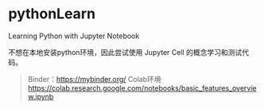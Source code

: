 # pythonLearn
Learning Python with Jupyter Notebook

不想在本地安装python环境，因此尝试使用 Jupyter Cell 的概念学习和测试代码。

> Binder：https://mybinder.org/
> Colab环境 https://colab.research.google.com/notebooks/basic_features_overview.ipynb
